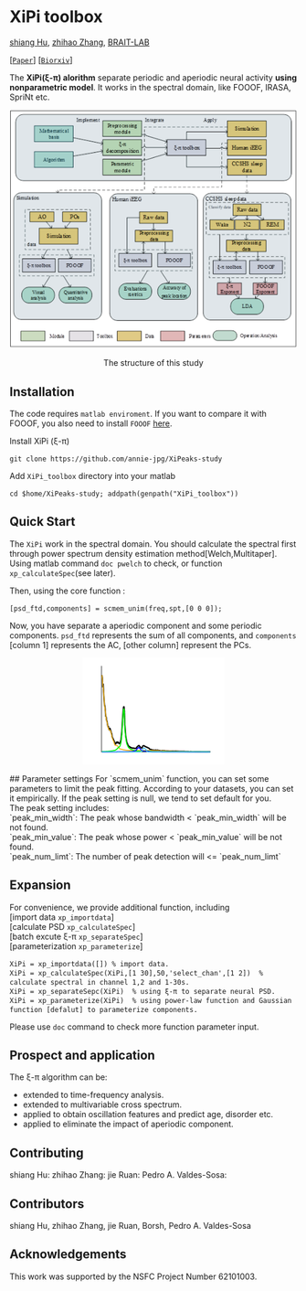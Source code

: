 # XiPi toolbox

[shiang Hu](https://github.com/ShiangHu), [zhihao Zhang](https://github.com/annie-jpg), [BRAIT-LAB](https://shianghu.github.io/lab)

[[`Paper`]()] [[`Biorxiv`]()]

The **XiPi(ξ-π) alorithm** separate periodic and aperiodic neural activity **using nonparametric model**. It works in the spectral domain, like FOOOF, IRASA, SpriNt etc.

<p align="center">
  <img src="assets/Structure.png?raw=true"/>
</p>
<p align="center">
  The structure of this study
</p>

## Installation

The code requires `matlab enviroment`. If you want to compare it with FOOOF, you also need to install `FOOOF` [here](https://fooof-tools.github.io/fooof/index.html).

Install XiPi (ξ-π)
```
git clone https://github.com/annie-jpg/XiPeaks-study
```

Add `XiPi_toolbox` directory into your matlab 
```
cd $home/XiPeaks-study; addpath(genpath("XiPi_toolbox"))
```

## Quick Start
The `XiPi` work in the spectral domain. You should calculate the spectral first through power spectrum density estimation method[Welch,Multitaper]. <br>
Using matlab command `doc pwelch` to check, or function `xp_calculateSpec`(see later).

Then, using the core function :
```
[psd_ftd,components] = scmem_unim(freq,spt,[0 0 0]);
```

Now, you have separate a aperiodic component and some periodic components. `psd_ftd` represents the sum of all components, and `components` [column 1] represents the AC, [other column] represent the PCs.
<p align="center">
  <img src="assets/sample.png?raw=true"/>
</p>
## Parameter settings
For `scmem_unim` function, you can set some parameters to limit the peak fitting. According to your datasets, you can set it empirically.
If the peak setting is null, we tend to set default for you.<br>
The peak setting includes: <br>
`peak_min_width`: The peak whose bandwidth < `peak_min_width` will be not found.<br>
`peak_min_value`: The peak whose power < `peak_min_value` will be not found.<br>
`peak_num_limt`: The number of peak detection will <= `peak_num_limt`

## Expansion
For convenience, we provide additional function, including <br>
[import data `xp_importdata`] <br>
[calculate PSD `xp_calculateSpec`]<br>
[batch excute ξ-π `xp_separateSpec`]<br>
[parameterization `xp_parameterize`]

```
XiPi = xp_importdata([]) % import data.
XiPi = xp_calculateSpec(XiPi,[1 30],50,'select_chan',[1 2])  % calculate spectral in channel 1,2 and 1-30s.
XiPi = xp_separateSepc(XiPi)  % using ξ-π to separate neural PSD.
XiPi = xp_parameterize(XiPi)  % using power-law function and Gaussian function [defalut] to parameterize components.
```
Please use `doc` command to check more function parameter input.

## Prospect and application
The ξ-π algorithm can be:
* extended to time-frequency analysis.
* extended to multivariable cross spectrum.
* applied to obtain oscillation features and predict age, disorder etc.
* applied to eliminate the impact of aperiodic component.

## Contributing
shiang Hu:
zhihao Zhang:
jie Ruan:
Pedro A. Valdes-Sosa:

## Contributors
shiang Hu, zhihao Zhang, jie Ruan, Borsh, Pedro A. Valdes-Sosa

## Acknowledgements
This work was supported by the NSFC Project Number 62101003. 